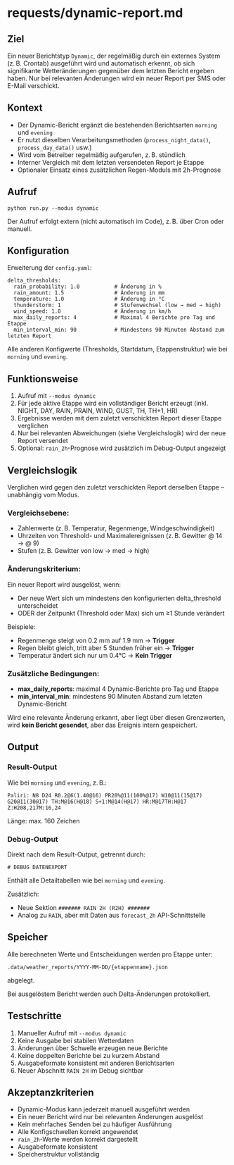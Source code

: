 # requests/dynamic-report.md

## Ziel

Ein neuer Berichtstyp `Dynamic`, der regelmäßig durch ein externes System (z. B. Crontab) ausgeführt wird und automatisch erkennt, ob sich signifikante Wetteränderungen gegenüber dem letzten Bericht ergeben haben. Nur bei relevanten Änderungen wird ein neuer Report per SMS oder E-Mail verschickt.

## Kontext

- Der Dynamic-Bericht ergänzt die bestehenden Berichtsarten `morning` und `evening`
- Er nutzt dieselben Verarbeitungsmethoden (`process_night_data()`, `process_day_data()` usw.)
- Wird vom Betreiber regelmäßig aufgerufen, z. B. stündlich
- Interner Vergleich mit dem letzten versendeten Report je Etappe
- Optionaler Einsatz eines zusätzlichen Regen-Moduls mit 2h-Prognose

## Aufruf

    python run.py --modus dynamic

Der Aufruf erfolgt extern (nicht automatisch im Code), z. B. über Cron oder manuell.

## Konfiguration

Erweiterung der `config.yaml`:

    delta_thresholds:
      rain_probability: 1.0           # Änderung in %
      rain_amount: 1.5                # Änderung in mm
      temperature: 1.0                # Änderung in °C
      thunderstorm: 1                 # Stufenwechsel (low → med → high)
      wind_speed: 1.0                 # Änderung in km/h
      max_daily_reports: 4            # Maximal 4 Berichte pro Tag und Etappe
      min_interval_min: 90            # Mindestens 90 Minuten Abstand zum letzten Report

Alle anderen Konfigwerte (Thresholds, Startdatum, Etappenstruktur) wie bei `morning` und `evening`.

## Funktionsweise

1. Aufruf mit `--modus dynamic`
2. Für jede aktive Etappe wird ein vollständiger Bericht erzeugt (inkl. NIGHT, DAY, RAIN, PRAIN, WIND, GUST, TH, TH+1, HR)
3. Ergebnisse werden mit dem zuletzt verschickten Report dieser Etappe verglichen
4. Nur bei relevanten Abweichungen (siehe Vergleichslogik) wird der neue Report versendet
5. Optional: `rain_2h`-Prognose wird zusätzlich im Debug-Output angezeigt

## Vergleichslogik

Verglichen wird gegen den zuletzt verschickten Report derselben Etappe – unabhängig vom Modus.

### Vergleichsebene:

- Zahlenwerte (z. B. Temperatur, Regenmenge, Windgeschwindigkeit)
- Uhrzeiten von Threshold- und Maximalereignissen (z. B. Gewitter @ 14 → @ 9)
- Stufen (z. B. Gewitter von low → med → high)

### Änderungskriterium:

Ein neuer Report wird ausgelöst, wenn:

- Der neue Wert sich um mindestens den konfigurierten delta_threshold unterscheidet
- ODER der Zeitpunkt (Threshold oder Max) sich um ≥1 Stunde verändert

Beispiele:

- Regenmenge steigt von 0.2 mm auf 1.9 mm → **Trigger**
- Regen bleibt gleich, tritt aber 5 Stunden früher ein → **Trigger**
- Temperatur ändert sich nur um 0.4°C → **Kein Trigger**

### Zusätzliche Bedingungen:

- **max_daily_reports**: maximal 4 Dynamic-Berichte pro Tag und Etappe
- **min_interval_min**: mindestens 90 Minuten Abstand zum letzten Dynamic-Bericht

Wird eine relevante Änderung erkannt, aber liegt über diesen Grenzwerten, wird **kein Bericht gesendet**, aber das Ereignis intern gespeichert.

## Output

### Result-Output

Wie bei `morning` und `evening`, z. B.:

    Paliri: N8 D24 R0.2@6(1.40@16) PR20%@11(100%@17) W10@11(15@17) G20@11(30@17) TH:M@16(H@18) S+1:M@14(H@17) HR:M@17TH:H@17 Z:H208,217M:16,24

Länge: max. 160 Zeichen

### Debug-Output

Direkt nach dem Result-Output, getrennt durch:

    # DEBUG DATENEXPORT

Enthält alle Detailtabellen wie bei `morning` und `evening`.

Zusätzlich:
- Neue Sektion `####### RAIN 2H (R2H) #######`
- Analog zu `RAIN`, aber mit Daten aus `forecast_2h` API-Schnittstelle

## Speicher

Alle berechneten Werte und Entscheidungen werden pro Etappe unter:

    .data/weather_reports/YYYY-MM-DD/{etappenname}.json

abgelegt.

Bei ausgelöstem Bericht werden auch Delta-Änderungen protokolliert.

## Testschritte

1. Manueller Aufruf mit `--modus dynamic`
2. Keine Ausgabe bei stabilen Wetterdaten
3. Änderungen über Schwelle erzeugen neue Berichte
4. Keine doppelten Berichte bei zu kurzem Abstand
5. Ausgabeformate konsistent mit anderen Berichtsarten
6. Neuer Abschnitt `RAIN 2H` im Debug sichtbar

## Akzeptanzkriterien

- Dynamic-Modus kann jederzeit manuell ausgeführt werden
- Ein neuer Bericht wird nur bei relevanten Änderungen ausgelöst
- Kein mehrfaches Senden bei zu häufiger Ausführung
- Alle Konfigschwellen korrekt angewendet
- `rain_2h`-Werte werden korrekt dargestellt
- Ausgabeformate konsistent
- Speicherstruktur vollständig